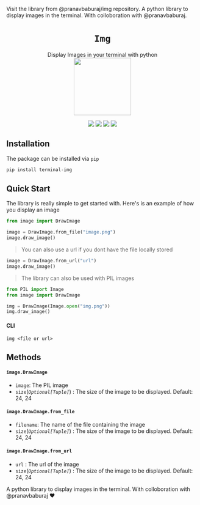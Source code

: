 Visit the library from @pranavbaburaj/img repository. A python library to display images in the terminal. With colloboration with @pranavbaburaj.

<div align="center">
<h1><b><code>Img</code></b></h1>
Display Images in your terminal with python
 
 <br>
<img src="https://i.imgur.com/O1zIgca.png" height="150">


<p align="center">
    <img src="https://static.pepy.tech/badge/terminal-img">
    <img src="https://badges.frapsoft.com/os/v1/open-source.svg?v=103">
    <img src="https://img.shields.io/github/last-commit/pranavbaburaj/img">
    <a href="https://twitter.com/intent/tweet?text=Display%20images%20in%20the%20the%20terminal%20using%20python&url=https://github.com/pranavbaburaj/img&via=_pranavbaburaj&hashtags=developers,images,terminal"><img src="https://img.shields.io/twitter/url/http/shields.io.svg?style=social"></a>
  </p>

</div>

## Installation

The package can be installed via `pip`

```py
pip install terminal-img
```

## Quick Start

The library is really simple to get started with. Here's is an example of how you display an image

```py
from image import DrawImage

image = DrawImage.from_file("image.png")
image.draw_image()
```

> You can also use a url if you dont have the file locally stored

```py
image = DrawImage.from_url("url")
image.draw_image()
```

> The library can also be used with PIL images
```py
from PIL import Image
from image import DrawImage

img = DrawImage(Image.open("img.png"))
img.draw_image()
```

#### CLI
```
img <file or url>
```


## Methods


#### `image.DrawImage`

- `image`: The PIL image
- `size`(_`Optional[Tuple]`_) : The size of the image to be displayed. Default: 24, 24


#### `image.DrawImage.from_file`

- `filename`: The name of the file containing the image
- `size`(_`Optional[Tuple]`_) : The size of the image to be displayed. Default: 24, 24

#### `image.DrawImage.from_url`

- `url` : The url of the image
- `size`(_`Optional[Tuple]`_) : The size of the image to be displayed. Default: 24, 24



A python library to display images in the terminal. With colloboration with @pranavbaburaj ❤
